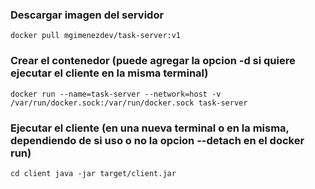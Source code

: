 ### Descargar imagen del servidor
``
docker pull mgimenezdev/task-server:v1
``

### Crear el contenedor (puede agregar la opcion -d si quiere ejecutar el cliente en la misma terminal)
``
docker run --name=task-server --network=host -v /var/run/docker.sock:/var/run/docker.sock task-server
``

### Ejecutar el cliente (en una nueva terminal o en la misma, dependiendo de si uso o no la opcion --detach en el docker run)
``
cd client
java -jar target/client.jar
``
